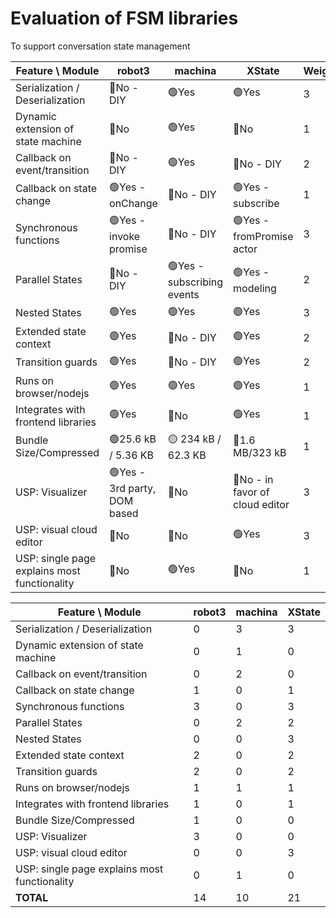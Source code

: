 # Evaluation of FSM libraries

To support conversation state management

|Feature \ Module|robot3|machina|XState|Weighting|
|-|-|-|-|-|
|Serialization / Deserialization|🔴No - DIY|🟢Yes|🟢Yes|3|
|Dynamic extension of state machine|🔴No|🟢Yes|🔴No|1|
|Callback on event/transition|🔴No - DIY|🟢Yes|🔴No - DIY|2|
|Callback on state change|🟢Yes - onChange|🔴No - DIY |🟢Yes - subscribe|1|
|Synchronous functions|🟢Yes - invoke promise|🔴No - DIY|🟢Yes - fromPromise actor|3
|Parallel States|🔴No - DIY|🟢Yes - subscribing events|🟢Yes - modeling|2
|Nested States|🟢Yes|🟢Yes|🟢Yes|3
|Extended state context|🟢Yes|🔴No - DIY|🟢Yes|2
|Transition guards|🟢Yes|🔴No - DIY|🟢Yes|2
|Runs on browser/nodejs|🟢Yes|🟢Yes|🟢Yes|1
|Integrates with frontend libraries|🟢Yes|🔴No|🟢Yes|1
|Bundle Size/Compressed|🟢25.6 kB / 5.36 KB|🟡 234 kB / 62.3 KB |🔴1.6 MB/323 kB|1
|USP: Visualizer |🟢Yes - 3rd party, DOM based|🔴No|🔴No - in favor of cloud editor|3
|USP: visual cloud editor |🔴No|🔴No|🟢Yes|3
|USP: single page explains most functionality|🔴No|🟢Yes|🔴No|1


|Feature \ Module|robot3|machina|XState|
|-|-|-|-|
|Serialization / Deserialization|0|3|3|
|Dynamic extension of state machine|0|1|0|
|Callback on event/transition|0|2|0|
|Callback on state change|1|0|1|
|Synchronous functions|3|0|3|
|Parallel States|0|2|2|
|Nested States|0|0|3|
|Extended state context|2|0|2|
|Transition guards|2|0|2|
|Runs on browser/nodejs|1|1|1|
|Integrates with frontend libraries|1|0|1|
|Bundle Size/Compressed|1|0|0|
|USP: Visualizer |3|0|0|
|USP: visual cloud editor |0|0|3|
|USP: single page explains most functionality|0|1|0|
|**TOTAL**|14|10|21|

